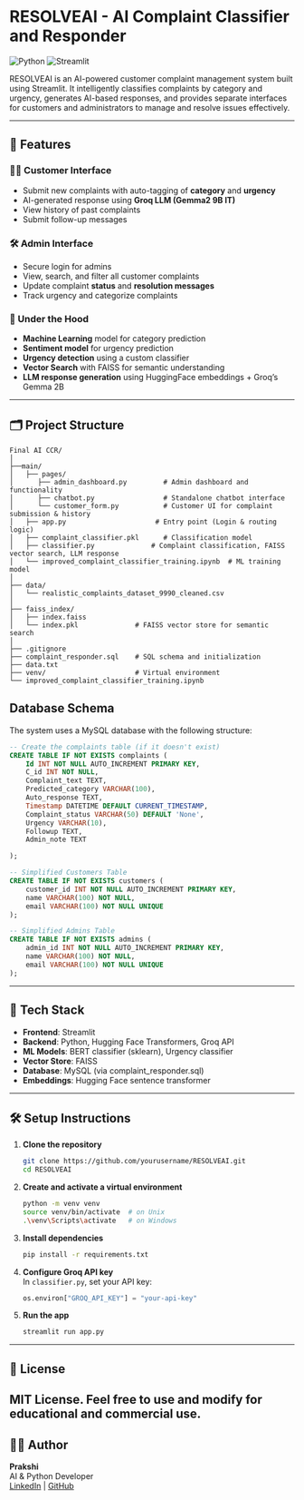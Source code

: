 
# RESOLVEAI - AI Complaint Classifier and Responder

![Python](https://img.shields.io/badge/Python-3.10+-blue?logo=python)
![Streamlit](https://img.shields.io/badge/Built%20with-Streamlit-FF4B4B?logo=streamlit&logoColor=white)

RESOLVEAI is an AI-powered customer complaint management system built using Streamlit. It intelligently classifies complaints by category and urgency, generates AI-based responses, and provides separate interfaces for customers and administrators to manage and resolve issues effectively.

---

## 🚀 Features

### 🧑‍💻 Customer Interface
- Submit new complaints with auto-tagging of **category** and **urgency**
- AI-generated response using **Groq LLM (Gemma2 9B IT)**
- View history of past complaints
- Submit follow-up messages

### 🛠️ Admin Interface
- Secure login for admins
- View, search, and filter all customer complaints
- Update complaint **status** and **resolution messages**
- Track urgency and categorize complaints

### 🤖 Under the Hood
- **Machine Learning** model for category prediction
- **Sentiment model** for urgency prediction
- **Urgency detection** using a custom classifier
- **Vector Search** with FAISS for semantic understanding
- **LLM response generation** using HuggingFace embeddings + Groq’s Gemma 2B
---

## 🗂️ Project Structure

```
Final AI CCR/
│
├──main/
│   ├── pages/
│      ├── admin_dashboard.py         # Admin dashboard and functionality
│      ├── chatbot.py                 # Standalone chatbot interface
│      └── customer_form.py           # Customer UI for complaint submission & history
│   ├── app.py                      # Entry point (Login & routing logic)
│   ├── complaint_classifier.pkl      # Classification model
│   ├── classifier.py              # Complaint classification, FAISS vector search, LLM response
│   └── improved_complaint_classifier_training.ipynb  # ML training model
│
├── data/
│   └── realistic_complaints_dataset_9990_cleaned.csv
│
├── faiss_index/
│   ├── index.faiss
│   └── index.pkl              # FAISS vector store for semantic search
│
├── .gitignore
├── complaint_responder.sql    # SQL schema and initialization
├── data.txt
├── venv/                      # Virtual environment
└── improved_complaint_classifier_training.ipynb
```


## Database Schema

The system uses a MySQL database with the following structure:

```sql
-- Create the complaints table (if it doesn't exist)
CREATE TABLE IF NOT EXISTS complaints (
    Id INT NOT NULL AUTO_INCREMENT PRIMARY KEY,
    C_id INT NOT NULL,
    Complaint_text TEXT,
    Predicted_category VARCHAR(100),
    Auto_response TEXT,
    Timestamp DATETIME DEFAULT CURRENT_TIMESTAMP,
    Complaint_status VARCHAR(50) DEFAULT 'None',
    Urgency VARCHAR(10),
    Followup TEXT,
    Admin_note TEXT

);

-- Simplified Customers Table
CREATE TABLE IF NOT EXISTS customers (
    customer_id INT NOT NULL AUTO_INCREMENT PRIMARY KEY,
    name VARCHAR(100) NOT NULL,
    email VARCHAR(100) NOT NULL UNIQUE
);

-- Simplified Admins Table
CREATE TABLE IF NOT EXISTS admins (
    admin_id INT NOT NULL AUTO_INCREMENT PRIMARY KEY,
    name VARCHAR(100) NOT NULL,
    email VARCHAR(100) NOT NULL UNIQUE
);


```

---

## 🧠 Tech Stack

- **Frontend**: Streamlit
- **Backend**: Python, Hugging Face Transformers, Groq API
- **ML Models**: BERT classifier (sklearn), Urgency classifier
- **Vector Store**: FAISS
- **Database**: MySQL (via complaint_responder.sql)
- **Embeddings**: Hugging Face sentence transformer

---

## 🛠️ Setup Instructions

1. **Clone the repository**  
   ```bash
   git clone https://github.com/yourusername/RESOLVEAI.git
   cd RESOLVEAI
   ```

2. **Create and activate a virtual environment**
   ```bash
   python -m venv venv
   source venv/bin/activate  # on Unix
   .\venv\Scripts\activate   # on Windows
   ```

3. **Install dependencies**
   ```bash
   pip install -r requirements.txt
   ```

4. **Configure Groq API key**  
   In `classifier.py`, set your API key:
   ```python
   os.environ["GROQ_API_KEY"] = "your-api-key"
   ```

5. **Run the app**
   ```bash
   streamlit run app.py
   ```

---

## 📄 License

MIT License. Feel free to use and modify for educational and commercial use.
---

## 🙋‍♂️ Author

**Prakshi**  
AI & Python Developer  
[LinkedIn](https://www.linkedin.com/in/prakshi-karkera/) | [GitHub](https://github.com/Prakshi-23)
